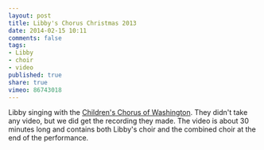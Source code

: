 ```yaml
---
layout: post
title: Libby's Chorus Christmas 2013
date: 2014-02-15 10:11
comments: false
tags:
- Libby
- choir
- video
published: true
share: true
vimeo: 86743018
---
```

Libby singing with the [Children's Chorus of Washington](http://www.childrenschorus.com). They didn't take any video, but we did get the recording they made. The video is about 30 minutes long and contains both Libby's choir and the combined choir at the end of the performance.
